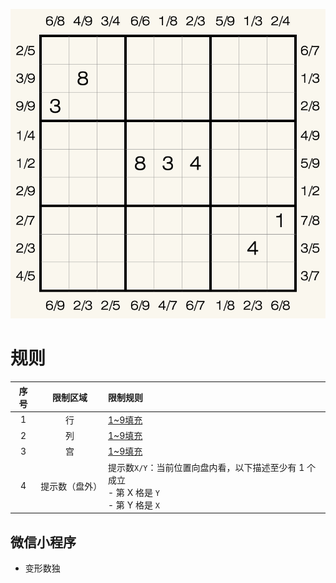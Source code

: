 ![](../../../images/sudoku/互描数独.png)

# 规则
| 序号 | 限制区域 | 限制规则 |
| :---: | :---: | :--- |
| 1 | 行 | [1~9填充] |
| 2 | 列 | [1~9填充] |
| 3 | 宫 | [1~9填充] |
| 4 | 提示数（盘外） | 提示数`X/Y`：当前位置向盘内看，以下描述至少有 1 个成立<br/>- 第 X 格是 `Y`<br/> - 第 Y 格是 `X` |

## 微信小程序
- 变形数独

[1~9填充]: ../../../rules.md#1~9填充
